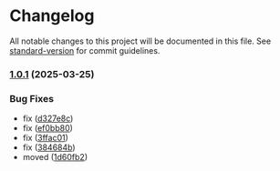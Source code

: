 # Changelog

All notable changes to this project will be documented in this file. See [standard-version](https://github.com/conventional-changelog/standard-version) for commit guidelines.

### [1.0.1](https://github.com/rodion-andreev/Seq.App.GoogleChat/compare/v1.1.0...v1.0.1) (2025-03-25)


### Bug Fixes

* fix ([d327e8c](https://github.com/rodion-andreev/Seq.App.GoogleChat/commit/d327e8c2d0190470b834e5a9a80b4ac345af6046))
* fix ([ef0bb80](https://github.com/rodion-andreev/Seq.App.GoogleChat/commit/ef0bb80804dfee9e5784cb684ed63c72833529b0))
* fix ([3ffac01](https://github.com/rodion-andreev/Seq.App.GoogleChat/commit/3ffac016b991304fa78d7e7fa574fb2c2c972507))
* fix ([384684b](https://github.com/rodion-andreev/Seq.App.GoogleChat/commit/384684b2bf386a7670b920ce955cd10530fe25e2))
* moved ([1d60fb2](https://github.com/rodion-andreev/Seq.App.GoogleChat/commit/1d60fb268666fb91e28934b3fa1971045d04cf36))
